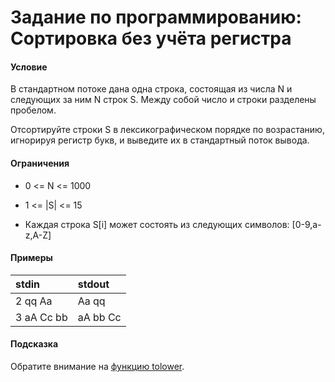 # Задание по программированию: Сортировка без учёта регистра

#### Условие

В стандартном потоке дана одна строка, состоящая из числа N и следующих за ним N строк S. Между собой число и строки разделены пробелом.

Отсортируйте строки S в лексикографическом порядке по возрастанию, игнорируя регистр букв, и выведите их в стандартный поток вывода.

#### Ограничения

- 0 <= N <= 1000

- 1 <= |S| <= 15

- Каждая строка S[i] может состоять из следующих символов: [0-9,a-z,A-Z]

#### Примеры

| stdin      | stdout   |
| :--------- | :------- |
| 2 qq Aa    | Aa qq    |
| 3 aA Cc bb | aA bb Cc |

#### Подсказка

Обратите внимание на [функцию tolower](https://cplusplus.com/reference/cctype/tolower/).
